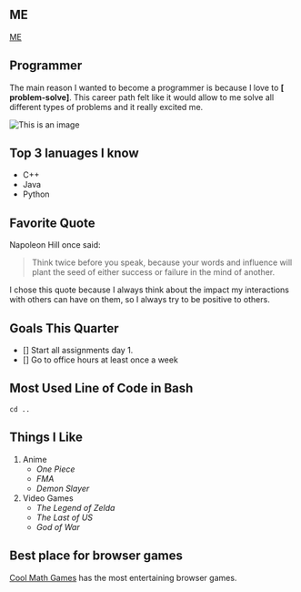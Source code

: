 ## ME

[ME](./Me.jpg)

## Programmer
The main reason I wanted to become a programmer is because I love to **[
     problem-solve]**. This career path felt like it would allow to me solve all different types of problems and it really excited me.

![This is an image](https://i.imgur.com/mmMYGKdb.jpg)

## Top 3 lanuages I know
- C++
- Java
- Python

## Favorite Quote
Napoleon Hill once said:
>Think twice before you speak, because your words and influence will plant the seed of either success or failure in the mind of another.

I chose this quote because I always think about the impact my interactions with others can have on them, so I always try to be positive to others.

## Goals This Quarter

- []  Start all assignments day 1.
- []  Go to office hours at least once a week

## Most Used Line of Code in Bash

`cd ..`

## Things I Like

1. Anime
   - _One Piece_
   - _FMA_
   - _Demon Slayer_
2. Video Games
   - _The Legend of Zelda_
   - _The Last of US_
   - _God of War_

## Best place for browser games
  [Cool Math Games](https://www.coolmathgames.com/) has the most entertaining browser games.

